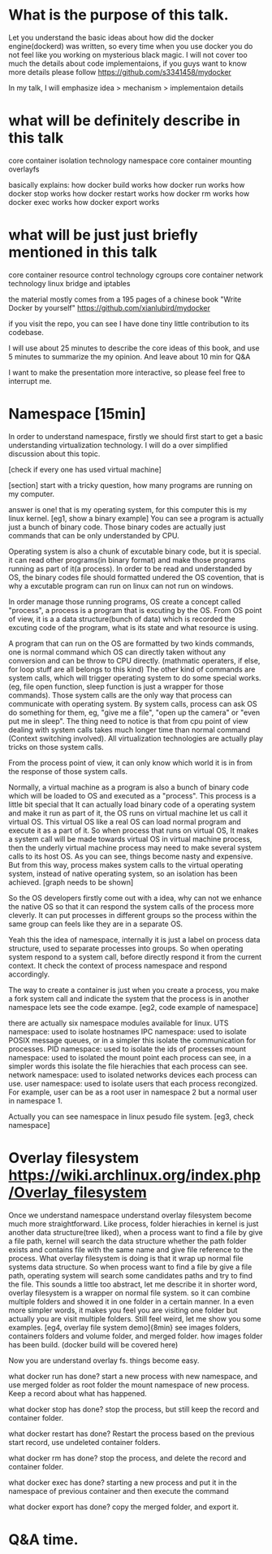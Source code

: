 # What is the purpose of this talk.
Let you understand the basic ideas about how did the docker engine(dockerd)
was written, so every time when you use docker you do not feel like you working
on mysterious black magic.
I will not cover too much the details about code implementaions, if you guys want
to know more details please follow https://github.com/s3341458/mydocker

In my talk, I will emphasize idea > mechanism > implementaion details

# what will be definitely describe in this talk
core container isolation technology namespace
core container mounting overlayfs

basically explains:
how docker build works
how docker run works
how docker stop works
how docker restart works
how docker rm works
how docker exec works
how docker export works

# what will be just just briefly mentioned in this talk
core container resource control technology cgroups
core container network technology linux bridge and iptables

the material mostly comes from a 195 pages of a chinese book
"Write Docker by yourself" https://github.com/xianlubird/mydocker

if you visit the repo, you can see I have done tiny little contribution
to its codebase.

I will use about 25 minutes to describe the core ideas of this book, and use
5 minutes to summarize the my opinion. And leave about 10 min for Q&A

I want to make the presentation more interactive, so please feel free to
interrupt me.


# Namespace [15min]
In order to understand namespace, firstly we should first start to get a basic
understanding virtualization technology. I will do a over simplified discussion
about this topic.

[check if every one has used virtual machine]

[section] start with a tricky question, how many programs are running on my computer.

answer is one! that is my operating system, for this computer this is my linux
kernel.
[eg1, show a binary example]
You can see a program is actually just a bunch of binary code. Those binary codes
are actually just commands that can be only understanded by CPU.

Operating system is also a chunk of excutable binary code, but it is special.
it can read other programs(in binary format) and make those programs running as part of it(a process). In order to be read
and understanded by OS, the binary codes file should formatted undered the OS
covention, that is why a excutable program can run on linux can not run on windows.

In order manage those running programs, OS create a concept called "process",
a process is a program that is excuting by the OS. From OS point of view, it is a
a data structure(bunch of data) which is recorded the excuting code of the program,
what is its state and what resource is using.

A program that can run on the OS are formatted by two kinds commands, one is normal command
which OS can directly taken without any conversion and can be throw to CPU directly.
(mathmatic operaters, if else, for loop stuff are all belongs to this kind)
The other kind of commands are system calls, which will trigger operating system to do some special works.
(eg, file open function, sleep function is just a wrapper for those commands).
Those system calls are the only way that process can communicate with operating
system. By system calls, process can ask OS do something for them, eg, "give me a file",
"open up the camera" or "even put me in sleep". The thing need to notice is that
from cpu point of view dealing with system calls takes much longer time than normal
command (Context switching involved). All virtualization technologies are actually play
tricks on those system calls.

From the process point of view, it can only know which world it is in from the response
of those system calls.

Normally, a virtual machine as a program is also a bunch of binary code which will
be loaded to OS and executed as a "process". This process is a little bit special that
It can actually load binary code of a operating system and make it run as part of it,
the OS runs on virtual machine let us call it virtual OS. This virtual OS like a real OS can load normal
program and execute it as a part of it. So when process that runs on virtual OS, It makes a system call
will be made towards virtual OS in virtual machine process, then the underly virtual machine process
may need to make several system calls to its host OS. As you can see, things become nasty
and expensive. But from this way, process makes system calls to the virtual operating system,
instead of native operating system, so an isolation has been achieved.
[graph needs to be shown]

So the OS developers firstly come out with a idea, why can not we enhance the native
OS so that it can respond the system calls of the process more cleverly. It can put processes
in different groups so the process within the same group can feels like they are in a separate
OS.

Yeah this the idea of namespace, internally it is just a label on process data structure,
used to separate processes into groups. So when operating system respond to a system call,
before directly respond it from the current context. It check the context of process namespace
and respond accordingly.

The way to create a container is just when you create a process, you make a fork system call and indicate the system
that the process is in another namespace
lets see the code exampe.
[eg2, code example of namespace]

there are actually six namespace modules available for linux.
UTS namespace: used to isolate hostnames
IPC namespace: used to isolate POSIX message queues, or in a simpler this isolate the communication for processes.
PID namespace: used to isolate the ids of processes
mount namespace: used to isolated the mount point each process can see, in a simpler words this isolate the file hierachies that each process can see.
network namespace: used to isolated networks devices each process can use.
user namespace: used to isolate users that each process recongized. For example, user can be as a root user in namespace 2 but a normal user in namespace 1.

Actually you can see namespace in linux pesudo file system.
[eg3, check namespace]

# Overlay filesystem https://wiki.archlinux.org/index.php/Overlay_filesystem
Once we understand namespace understand overlay filesystem become much more straightforward.
Like process, folder hierachies in kernel is just another data structure(tree liked), when a process want
to find a file by give a file path, kernel will search the data structure whether the path folder exists and contains file with the
same name and give file reference to the process. What overlay filesystem is doing is that it wrap up normal file systems data structure.
So when process want to find a file by give a file path, operating system will search some candidates paths and try to find the file.
This sounds a little too abstract, let me describe it in shorter word, overlay filesystem is a wrapper on normal file system.
so it can combine multiple folders and showed it in one folder in a certain manner. In a even more simpler words,
it makes you feel you are visiting one folder but actually you are visit multiple folders. Still feel weird, let me show you
some examples.
[eg4, overlay file system demo]{8min}
see images folders, containers folders and volume folder, and merged folder.
how images folder has been build. (docker build will be covered here)

Now you are understand overlay fs.
things become easy.

what docker run has done?
start a new process with new namespace, and use merged folder as root folder the mount namespace of new process.
Keep a record about what has happened.

what docker stop has done?
stop the process, but still keep the record and container folder.

what docker restart has done?
Restart the process based on the previous start record, use undeleted container folders.

what docker rm has done?
stop the process, and delete the record and container folder.

what docker exec has done?
starting a new process and put it in the namespace of previous container and then execute the command

what docker export has done?
copy the merged folder, and export it.


# Q&A time.
